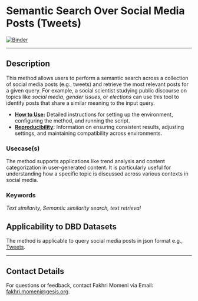 # Semantic Search Over Social Media Posts (Tweets)

[![Binder](https://mybinder.org/badge_logo.svg)](https://notebooks.gesis.org/binder/v2/gh/BDA-KTS/semantic-search-over_social-media-posts/HEAD?labpath=semantic-search-over_social-media-posts.ipynb)

---
## Description
This method allows users to perform a semantic search across a collection of social media posts (e.g., tweets) and retrieve the most relevant posts for a given query. For example, a social scientist studying public discourse on topics like *social media*, *gender issues*, or *elections* can use this tool to identify posts that share a similar meaning to the input query.

- **[How to Use](https://github.com/BDA-KTS/semantic-search-over_social-media-posts/blob/main/how_to_use.md):** Detailed instructions for setting up the environment, configuring the method, and running the script.
- **[Reproducibility](https://github.com/BDA-KTS/semantic-search-over_social-media-posts/blob/main/reproducibility.md):** Information on ensuring consistent results, adjusting settings, and maintaining compatibility across environments.

### Usecase(s)
The method supports applications like trend analysis and content categorization in user-generated content. It is particularly useful for understanding how a specific topic is discussed across various contexts in social media.

### Keywords
*Text similarity, Semantic similarity search, text retrieval*

## Applicability to DBD Datasets
The method is applicable to query social media posts in json format e.g., [Tweets](https://developer.x.com/en/docs/x-api/data-dictionary/object-model/tweet). 

---



## Contact Details
For questions or feedback, contact Fakhri Momeni via Email: fakhri.momeni@gesis.org.
